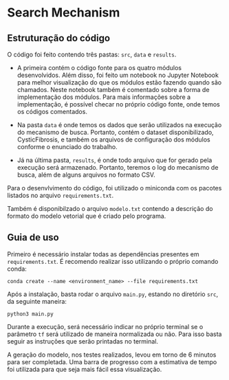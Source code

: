 # Search Mechanism

## Estruturação do código

O código foi feito contendo três pastas: `src`, `data` e `results`. 

* A primeira contém o código fonte para os quatro módulos desenvolvidos. Além disso, foi feito um notebook no Jupyter Notebook para melhor visualização do que os módulos estão fazendo quando são chamados. Neste notebook também é comentado sobre a forma de implementação dos módulos. Para mais informações sobre a implementação, é possível checar no próprio código fonte, onde temos os códigos comentados. 

* Na pasta `data` é onde temos os dados que serão utilizados na execução do mecanismo de busca. Portanto, contém o dataset disponibilizado, CysticFibrosis, e também os arquivos de configuração dos módulos conforme o enunciado do trabalho. 

* Já na última pasta, `results`, é onde todo arquivo que for gerado pela execução será armazenado. Portanto, teremos o log do mecanismo de busca, além de alguns arquivos no formato CSV.

Para o desenvlvimento do código, foi utilizado o miniconda com os pacotes listados no arquivo `requirements.txt`.

Também é disponibilzado o arquivo `modelo.txt` contendo a descrição do formato do modelo vetorial que é criado pelo programa.

## Guia de uso

Primeiro é necessário instalar todas as dependências presentes em `requirements.txt`. É recomendo realizar isso utilizando o próprio comando conda:

```shell
conda create --name <environment_name> --file requirements.txt
```

Após a instalação, basta rodar o arquivo `main.py`, estando no diretório `src`, da seguinte maneira:

```shell
python3 main.py
```

Durante a execução, será necessário indicar no próprio terminal se o parâmetro `tf` será utilizado de maneira normalizada ou não. Para isso basta seguir as instruções que serão printadas no terminal.

A geração do modelo, nos testes realizados, levou em torno de 6 minutos para ser completada. Uma barra de progresso com a estimativa de tempo foi utilizada para que seja mais fácil essa visualização. 